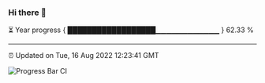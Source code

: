 ### Hi there 👋

⏳ Year progress { ██████████████████▁▁▁▁▁▁▁▁▁▁▁▁ } 62.33 %

---

⏰ Updated on Tue, 16 Aug 2022 12:23:41 GMT

![Progress Bar CI](https://github.com/liununu/liununu/workflows/Progress%20Bar%20CI/badge.svg)
